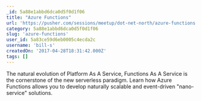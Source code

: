 ```yaml
---
_id: 5a88e1abbd6dca0d5f0d1f06
title: "Azure Functions"
url: 'https://pusher.com/sessions/meetup/dot-net-north/azure-functions'
category: 5a88e1abbd6dca0d5f0d1f06
slug: 'azure-functions'
user_id: 5a83ce59d6eb0005c4ecda2c
username: 'bill-s'
createdOn: '2017-04-28T18:31:42.000Z'
tags: []
---
```


The natural evolution of Platform As A Service, Functions As A Service is the cornerstone of the new serverless paradigm. Learn how Azure Functions allows you to develop naturally scalable and event-driven "nano-service" solutions.
